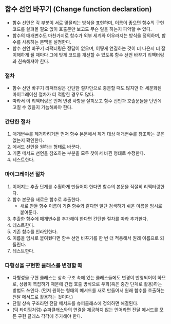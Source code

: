 ## 함수 선언 바꾸기 (Change function declaration) 
* 함수 선언은 각 부분이 서로 맞물리는 방식을 표현하며, 이름이 좋으면 함수의 구현 코드를 살펴볼 필요 없이 호출문만 보고도 무슨 일을 하는지 파악할 수 있다.
* 함수의 매개변수도 마찬가지로 함수가 외부 세계와 어우러지는 방식을 정의하며, 함수를 사용하는 문맥을 설정한다.
* 함수 선언 바꾸기 리팩터링은 정답이 없으며, 어떻게 연결하는 것이 더 나은지 더 잘 이해하게 될 때마다 그에 맞게 코드를 개선할 수 있도록 함수 선언 바꾸기 리팩터링과 친숙해져야 한다.

### 절차
* 함수 선언 바꾸기 리팩터링은 간단한 절차만으로 충분할 때도 많지만 더 세분화된 마이그레이션 절차가 더 적합한 경우도 많다.
* 따라서 이 리팩터링은 먼저 변경 사항을 살펴보고 함수 선언과 호출문들을 단번에 고칠 수 있을지 가늠해봐야 한다.

### 간단한 절차
1. 매개변수를 제거하려거든 먼저 함수 본문에서 제거 대상 매개변수를 참조하는 곳은 없는지 확인한다.
2. 메서드 선언을 원하는 형태로 바꾼다.
3. 기존 메서드 선언을 참조하는 부분을 모두 찾아서 바뀐 형태로 수정한다.
4. 테스트한다.

### 마이그레이션 절차
1. 이어지는 추출 단계를 수월하게 만들어야 한다면 함수의 본문을 적절히 리팩터링한다.
2. 함수 본문을 새로운 함수로 추출한다.
   * 새로 만들 함수 이름이 기존 함수와 같다면 일단 검색하기 쉬운 이름을 임시로 붙여둔다.
3. 추출한 함수에 매개변수를 추가해야 한다면 간단한 절차를 따라 추가한다.
4. 테스트한다.
5. 기존 함수를 인라인한다.
6. 이름을 임시로 붙여뒀다면 함수 선언 바꾸기를 한 번 더 적용해서 원래 이름으로 되돌린다.
7. 테스트한다.

### 다형성을 구현한 클래스를 변경할 때
* 다형성을 구현 클래스는 상속 구조 속에 있는 클래스들에도 변경이 반영되어야 하므로, 상황이 복잡하기 때문에 간접 호출 방식으로 우회(혹은 중간 단계로 활용)하는 방법도 쓰인다. (먼저 원하는 형태의 메서드를 새로 만들어서 원래 함수를 호출하는 전달 메서드로 활용하는 것이다.)
* 단일 상속 구조라면 전달 메서드를 슈퍼클래스에 정의하면 해결된다.
* (덕 타이핑처럼) 슈퍼클래스와의 연결을 제공하지 않는 언어라면 전달 메서드를 모든 구현 클래스 각각에 추가해야 한다.

